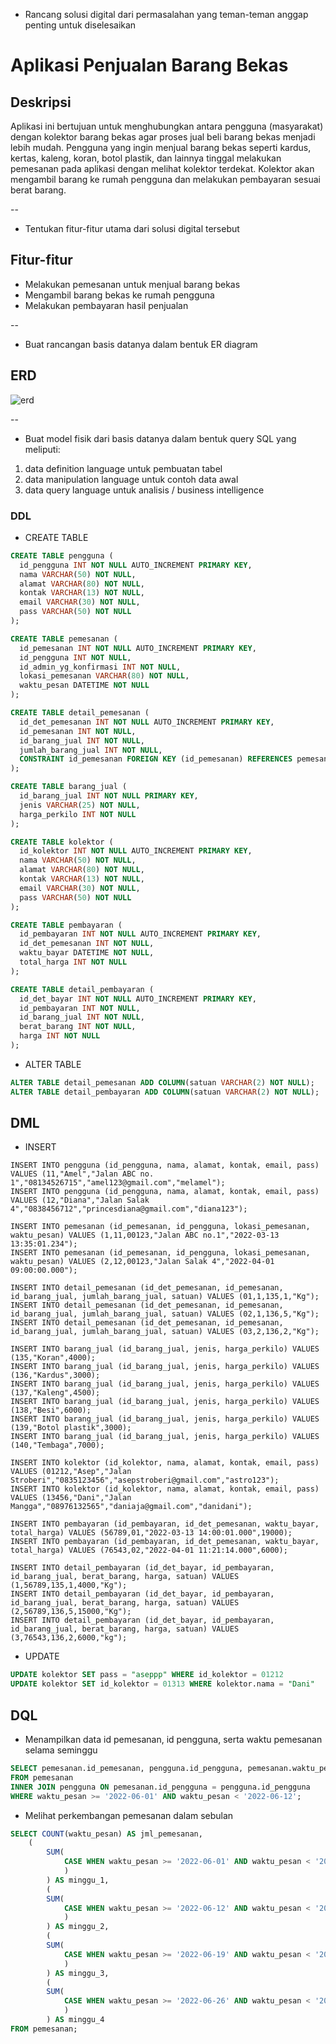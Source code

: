 - Rancang solusi digital dari permasalahan yang teman-teman anggap penting untuk diselesaikan
# Aplikasi Penjualan Barang Bekas

## Deskripsi
Aplikasi ini bertujuan untuk menghubungkan antara pengguna (masyarakat) dengan kolektor barang bekas agar proses jual beli barang bekas menjadi lebih mudah. Pengguna yang ingin menjual barang bekas seperti kardus, kertas, kaleng, koran, botol plastik, dan lainnya tinggal melakukan pemesanan pada aplikasi dengan melihat kolektor terdekat. Kolektor akan mengambil barang ke rumah pengguna dan melakukan pembayaran sesuai berat barang.

--
- Tentukan fitur-fitur utama dari solusi digital tersebut
## Fitur-fitur
- Melakukan pemesanan untuk menjual barang bekas
- Mengambil barang bekas ke rumah pengguna
- Melakukan pembayaran hasil penjualan

--
- Buat rancangan basis datanya dalam bentuk ER diagram
## ERD
![erd](https://github.com/nurdilafarha/IF214002/blob/main/UAS-teori/ERD%20update%20fix.drawio.png)

--
- Buat model fisik dari basis datanya dalam bentuk query SQL yang meliputi: 
1) data definition language untuk pembuatan tabel
2) data manipulation language untuk contoh data awal
3) data query language untuk analisis / business intelligence
### DDL
  - CREATE TABLE
  ```sql
  CREATE TABLE pengguna (
    id_pengguna INT NOT NULL AUTO_INCREMENT PRIMARY KEY,
    nama VARCHAR(50) NOT NULL,
    alamat VARCHAR(80) NOT NULL,
    kontak VARCHAR(13) NOT NULL,
    email VARCHAR(30) NOT NULL, 
    pass VARCHAR(50) NOT NULL
  );

  CREATE TABLE pemesanan (
    id_pemesanan INT NOT NULL AUTO_INCREMENT PRIMARY KEY,
    id_pengguna INT NOT NULL,
    id_admin_yg_konfirmasi INT NOT NULL,
    lokasi_pemesanan VARCHAR(80) NOT NULL,
    waktu_pesan DATETIME NOT NULL
  );

  CREATE TABLE detail_pemesanan (
    id_det_pemesanan INT NOT NULL AUTO_INCREMENT PRIMARY KEY,
    id_pemesanan INT NOT NULL,
    id_barang_jual INT NOT NULL,
    jumlah_barang_jual INT NOT NULL,
    CONSTRAINT id_pemesanan FOREIGN KEY (id_pemesanan) REFERENCES pemesanan (id_pemesanan)
  );

  CREATE TABLE barang_jual (
    id_barang_jual INT NOT NULL PRIMARY KEY,
    jenis VARCHAR(25) NOT NULL,
    harga_perkilo INT NOT NULL
  );

  CREATE TABLE kolektor (
    id_kolektor INT NOT NULL AUTO_INCREMENT PRIMARY KEY,
    nama VARCHAR(50) NOT NULL,
    alamat VARCHAR(80) NOT NULL,
    kontak VARCHAR(13) NOT NULL,
    email VARCHAR(30) NOT NULL,
    pass VARCHAR(50) NOT NULL
  );

  CREATE TABLE pembayaran (
    id_pembayaran INT NOT NULL AUTO_INCREMENT PRIMARY KEY,
    id_det_pemesanan INT NOT NULL,
    waktu_bayar DATETIME NOT NULL,
    total_harga INT NOT NULL
  );

  CREATE TABLE detail_pembayaran (
    id_det_bayar INT NOT NULL AUTO_INCREMENT PRIMARY KEY,
    id_pembayaran INT NOT NULL,
    id_barang_jual INT NOT NULL,
    berat_barang INT NOT NULL,
    harga INT NOT NULL
  );
```

- ALTER TABLE

```sql
ALTER TABLE detail_pemesanan ADD COLUMN(satuan VARCHAR(2) NOT NULL);
ALTER TABLE detail_pembayaran ADD COLUMN(satuan VARCHAR(2) NOT NULL);
```

## DML
- INSERT
```
INSERT INTO pengguna (id_pengguna, nama, alamat, kontak, email, pass) VALUES (11,"Amel","Jalan ABC no. 1","08134526715","amel123@gmail.com","melamel");
INSERT INTO pengguna (id_pengguna, nama, alamat, kontak, email, pass) VALUES (12,"Diana","Jalan Salak 4","0838456712","princesdiana@gmail.com","diana123");

INSERT INTO pemesanan (id_pemesanan, id_pengguna, lokasi_pemesanan, waktu_pesan) VALUES (1,11,00123,"Jalan ABC no.1","2022-03-13 13:35:01.234");
INSERT INTO pemesanan (id_pemesanan, id_pengguna, lokasi_pemesanan, waktu_pesan) VALUES (2,12,00123,"Jalan Salak 4","2022-04-01 09:00:00.000");

INSERT INTO detail_pemesanan (id_det_pemesanan, id_pemesanan, id_barang_jual, jumlah_barang_jual, satuan) VALUES (01,1,135,1,"Kg");
INSERT INTO detail_pemesanan (id_det_pemesanan, id_pemesanan, id_barang_jual, jumlah_barang_jual, satuan) VALUES (02,1,136,5,"Kg");
INSERT INTO detail_pemesanan (id_det_pemesanan, id_pemesanan, id_barang_jual, jumlah_barang_jual, satuan) VALUES (03,2,136,2,"Kg");

INSERT INTO barang_jual (id_barang_jual, jenis, harga_perkilo) VALUES (135,"Koran",4000);
INSERT INTO barang_jual (id_barang_jual, jenis, harga_perkilo) VALUES (136,"Kardus",3000);
INSERT INTO barang_jual (id_barang_jual, jenis, harga_perkilo) VALUES (137,"Kaleng",4500);
INSERT INTO barang_jual (id_barang_jual, jenis, harga_perkilo) VALUES (138,"Besi",6000);
INSERT INTO barang_jual (id_barang_jual, jenis, harga_perkilo) VALUES (139,"Botol plastik",3000);
INSERT INTO barang_jual (id_barang_jual, jenis, harga_perkilo) VALUES (140,"Tembaga",7000);

INSERT INTO kolektor (id_kolektor, nama, alamat, kontak, email, pass) VALUES (01212,"Asep","Jalan Stroberi","0835123456","asepstroberi@gmail.com","astro123");
INSERT INTO kolektor (id_kolektor, nama, alamat, kontak, email, pass) VALUES (13456,"Dani","Jalan Mangga","08976132565","daniaja@gmail.com","danidani");

INSERT INTO pembayaran (id_pembayaran, id_det_pemesanan, waktu_bayar, total_harga) VALUES (56789,01,"2022-03-13 14:00:01.000",19000);
INSERT INTO pembayaran (id_pembayaran, id_det_pemesanan, waktu_bayar, total_harga) VALUES (76543,02,"2022-04-01 11:21:14.000",6000);

INSERT INTO detail_pembayaran (id_det_bayar, id_pembayaran, id_barang_jual, berat_barang, harga, satuan) VALUES (1,56789,135,1,4000,"Kg");
INSERT INTO detail_pembayaran (id_det_bayar, id_pembayaran, id_barang_jual, berat_barang, harga, satuan) VALUES (2,56789,136,5,15000,"Kg");
INSERT INTO detail_pembayaran (id_det_bayar, id_pembayaran, id_barang_jual, berat_barang, harga, satuan) VALUES (3,76543,136,2,6000,"kg");
```
- UPDATE
```sql
UPDATE kolektor SET pass = "aseppp" WHERE id_kolektor = 01212
UPDATE kolektor SET id_kolektor = 01313 WHERE kolektor.nama = "Dani"
```
## DQL
- Menampilkan data id pemesanan, id pengguna, serta waktu pemesanan selama seminggu
```sql
SELECT pemesanan.id_pemesanan, pengguna.id_pengguna, pemesanan.waktu_pesan
FROM pemesanan 
INNER JOIN pengguna ON pemesanan.id_pengguna = pengguna.id_pengguna
WHERE waktu_pesan >= '2022-06-01' AND waktu_pesan < '2022-06-12';
```
- Melihat perkembangan pemesanan dalam sebulan
```sql
SELECT COUNT(waktu_pesan) AS jml_pemesanan,
	(
        SUM(
            CASE WHEN waktu_pesan >= '2022-06-01' AND waktu_pesan < '2022-06-12' THEN 1 ELSE 0 END
            )
        ) AS minggu_1,
        (
        SUM(
            CASE WHEN waktu_pesan >= '2022-06-12' AND waktu_pesan < '2022-06-19' THEN 1 ELSE 0 END
            )
        ) AS minggu_2,
        (
        SUM(
            CASE WHEN waktu_pesan >= '2022-06-19' AND waktu_pesan < '2022-06-26' THEN 1 ELSE 0 END
            )
        ) AS minggu_3,
        (
        SUM(
            CASE WHEN waktu_pesan >= '2022-06-26' AND waktu_pesan < '2022-07-01' THEN 1 ELSE 0 END
            )
        ) AS minggu_4
FROM pemesanan;
```


